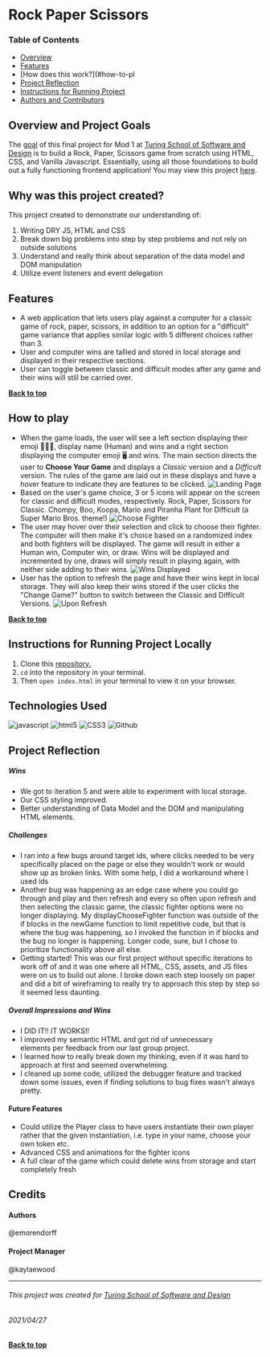 # Rock Paper Scissors
### Table of Contents
- [Overview](#overview-and-project-goals)
- [Features](#features)
- [How does this work?](#how-to-pl
- [Project Reflection](#project-reflection)
- [Instructions for Running Project](#Instructions-for-running-project)
- [Authors and Contributors](#credits)

## Overview and Project Goals
The [goal](https://frontend.turing.edu/projects/module-1/rock-paper-scissors-solo.html) of this final project for Mod 1 at [Turing School of Software and Design](https://turing.io/) is to build a Rock, Paper, Scissors game from scratch using HTML, CSS, and Vanilla Javascript. Essentially, using all those foundations to build out a fully functioning frontend application! You may view this project [here](https://emorendorff.github.io/rock-paper-scissors/).

## Why was this project created?
This project created to demonstrate our understanding of:
1. Writing DRY JS, HTML and CSS
2. Break down big problems into step by step problems and not rely on outside solutions
3. Understand and really think about separation of the data model and DOM manipulation
4. Utilize event listeners and event delegation

## Features
- A web application that lets users play against a computer for a classic game of rock, paper, scissors, in addition to an option for a "difficult" game variance that applies similar logic with 5 different choices rather than 3.
- User and computer wins are tallied and stored in local storage and displayed in their respective sections.
- User can toggle between classic and difficult modes after any game and their wins will still be carried over.

**[Back to top](#table-of-contents)**

## How to play
- When the game loads, the user will see a left section displaying their emoji 🧑🏼‍🎤, display name (Human) and wins and a right section displaying the computer emoji 🖥 and wins. The main section directs the user to **Choose Your Game** and displays a *Classic* version and a *Difficult* version. The rules of the game are laid out in these displays and have a hover feature to indicate they are features to be clicked.
![Landing Page]()
- Based on the user's game choice, 3 or 5 icons will appear on the screen for classic and difficult modes, respectively. Rock, Paper, Scissors for Classic. Chompy, Boo, Koopa, Mario and Piranha Plant for Difficult (a Super Mario Bros. theme!)
![Choose Fighter]()
- The user may hover over their selection and click to choose their fighter. The computer will then make it's choice based on a randomized index and both fighters will be displayed.  The game will result in either a Human win, Computer win, or draw. Wins will be displayed and incremented by one, draws will simply result in playing again, with neither side adding to their wins.
![Wins Displayed]()
- User has the option to refresh the page and have their wins kept in local storage. They will also keep their wins stored if the user clicks the "Change Game?" button to switch between the Classic and Difficult Versions.
![Upon Refresh]()

**[Back to top](#table-of-contents)**

## Instructions for Running Project Locally
1. Clone this [repository.](https://github.com/emorendorff/rock-paper-scissors)
2. `cd` into the repository in your terminal.
3. Then `open index.html` in your terminal to view it on your browser.

## Technologies Used
<p align="left">
  <img src="https://img.shields.io/badge/javascript%20-%23323330.svg?&style=for-the-badge&logo=javascript&logoColor=%23F7DF1E" alt="javascript" />
  <img src="https://img.shields.io/badge/html5%20-%23E34F26.svg?&style=for-the-badge&logo=html5&logoColor=white" alt="html5"/>
  <img src="https://img.shields.io/badge/css3%20-%231572B6.svg?&style=for-the-badge&logo=css3&logoColor=white" alt="CSS3"/>
  <img src="https://img.shields.io/badge/GitHub-100000?style=for-the-badge&logo=github&logoColor=white" alt="Github" />
</p>

## Project Reflection

##### Wins
- We got to iteration 5 and were able to experiment with local storage.
- Our CSS styling improved.
- Better understanding of Data Model and the DOM and manipulating HTML elements.

##### Challenges
- I ran into a few bugs around target ids, where clicks needed to be very specifically placed on the page or else they wouldn't work or would show up as broken links. With some help, I did a workaround where I used ids
- Another bug was happening as an edge case where you could go through and play and then refresh and every so often upon refresh and then selecting the classic game, the classic fighter options were no longer displaying. My displayChooseFighter function was outside of the if blocks in the newGame function to limit repetitive code, but that is where the bug was happening, so I invoked the function in if blocks and the bug no longer is happening. Longer code, sure, but I chose to prioritize functionality above all else.
- Getting started! This was our first project without specific iterations to work off of and it was one where all HTML, CSS, assets, and JS files were on us to build out alone. I broke down each step loosely on paper and did a bit of wireframing to really try to approach this step by step so it seemed less daunting.

##### Overall Impressions and Wins
- I DID IT!! IT WORKS!!
- I improved my semantic HTML and got rid of unnecessary <div> elements per feedback from our last group project.
- I learned how to really break down my thinking, even if it was hard to approach at first and seemed overwhelming.
- I cleaned up some code, utilized the debugger feature and tracked down some issues, even if finding solutions to bug fixes wasn't always pretty.

#### Future Features
- Could utilize the Player class to have users instantiate their own player rather that the given instantiation, i.e. type in your name, choose your own token etc.
- Advanced CSS and animations for the fighter icons
- A full clear of the game which could delete wins from storage and start completely fresh

## Credits
#### Authors
@emorendorff

#### Project Manager
@kaylaewood

**************************************************************************
###### This project was created for [Turing School of Software and Design](https://turing.io/)
###### 2021/04/27
**[Back to top](#table-of-contents)**
